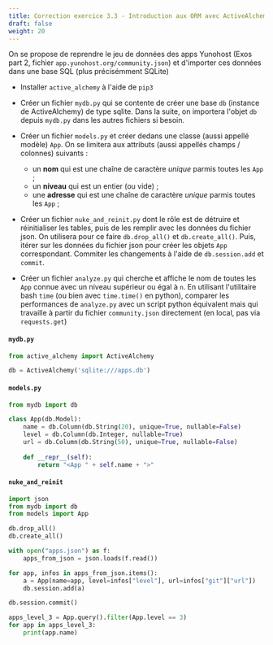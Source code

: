 ```yaml
---
title: Correction exercice 3.3 - Introduction aux ORM avec ActiveAlchemy
draft: false
weight: 20
---
```



On se propose de reprendre le jeu de données des apps Yunohost (Exos part 2, fichier `app.yunohost.org/community.json`) et d'importer ces données dans une base SQL (plus précisémment SQLite)

- Installer `active_alchemy` à l'aide de `pip3`

- Créer un fichier `mydb.py` qui se contente de créer une base `db` (instance de ActiveAlchemy) de type sqlite. Dans la suite, on importera l'objet `db` depuis `mydb.py` dans les autres fichiers si besoin.

- Créer un fichier `models.py` et créer dedans une classe (aussi appellé modèle) `App`. On se limitera aux attributs (aussi appellés champs / colonnes) suivants : 
    - un **nom** qui est une chaîne de caractère *unique* parmis toutes les `App` ;
    - un **niveau** qui est un entier (ou vide) ;
    - une **adresse** qui est une chaîne de caractère *unique* parmis toutes les `App` ;

- Créer un fichier `nuke_and_reinit.py` dont le rôle est de détruire et réinitialiser les tables, puis de les remplir avec les données du fichier json. On utilisera pour ce faire `db.drop_all()` et `db.create_all()`. Puis, itérer sur les données du fichier json pour créer les objets `App` correspondant. Commiter les changements à l'aide de `db.session.add` et `commit`.

- Créer un fichier `analyze.py` qui cherche et affiche le nom de toutes les `App` connue avec un niveau supérieur ou égal à `n`. En utilisant l'utilitaire bash `time` (ou bien avec `time.time()` en python), comparer les performances de `analyze.py` avec un script python équivalent mais qui travaille à partir du fichier `community.json` directement (en local, pas via `requests.get`)




#### `mydb.py`

```python
from active_alchemy import ActiveAlchemy

db = ActiveAlchemy('sqlite:///apps.db')
```

#### `models.py`

```python
from mydb import db

class App(db.Model):
    name = db.Column(db.String(20), unique=True, nullable=False)
    level = db.Column(db.Integer, nullable=True)
    url = db.Column(db.String(50), unique=True, nullable=False)
    
    def __repr__(self):
        return "<App " + self.name + ">"
```

#### `nuke_and_reinit`

```python
import json
from mydb import db
from models import App

db.drop_all()
db.create_all()

with open("apps.json") as f:
    apps_from_json = json.loads(f.read())

for app, infos in apps_from_json.items():
    a = App(name=app, level=infos["level"], url=infos["git"]["url"])
    db.session.add(a)

db.session.commit()

apps_level_3 = App.query().filter(App.level == 3)
for app in apps_level_3:
    print(app.name)

```
